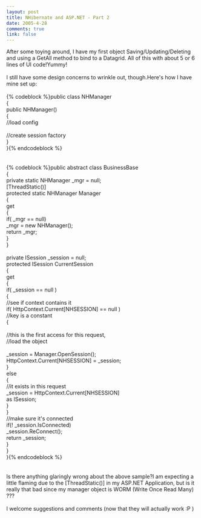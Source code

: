 ```yaml
--- 
layout: post
title: NHibernate and ASP.NET - Part 2
date: 2005-4-28
comments: true
link: false
---
```

<div style="clear:both;"></div>After some toying around, I have my first object Saving/Updating/Deleting and using a GetAll method to bind to a Datagrid. All of this with about 5 or 6 lines of UI code!Yummy!<br /><br />I still have some design concerns to wrinkle out, though.Here's how I have mine set up:<br /><br /><div id="code">{% codeblock %}public class NHManager<br />{<br /> public NHManager()<br /> {<br /> <span class="comments">//load config</span><br /><br /> <span class="comments">//create session factory</span><br /> }<br />}{% endcodeblock %}</div><br /><br /><div id="code">{% codeblock %}public abstract class BusinessBase<br />{<br />private static NHManager _mgr = null;<br />[ThreadStatic()]<br />protected static NHManager Manager<br />{<br />get <br />{ <br />if( _mgr == null) <br />_mgr = new NHManager();<br />return _mgr;<br />}<br />}<br /><br />private ISession _session = null;<br />protected ISession CurrentSession<br />{<br />get<br />{<br />if( _session == null )<br />{<br /><span class="comments">//see if context contains it</span><br />if( HttpContext.Current[NHSESSION] == null ) <br /><span class="comments">//key is a constant</span><br />{<br /><span class="comments"><br />//this is the first access for this request, <br />//load the object<br /></span><br />_session = Manager.OpenSession();<br />HttpContext.Current[NHSESSION] = _session;<br />}<br />else<br />{<br /><span class="comments">//it exists in this request</span><br />_session = HttpContext.Current[NHSESSION] <br />as ISession;<br />}<br />}<br /><span class="comments">//make sure it's connected</span><br />if(! _session.IsConnected)<br />_session.ReConnect();<br />return _session;<br />}<br />}<br />}{% endcodeblock %}</div><br /><br />Is there anything glaringly wrong about the above sample?I am expecting a little flaming due to the [ThreadStatic()] in my ASP.NET Application, but is it really that bad since my manager object is WORM (Write Once Read Many) ???<br /><br />I welcome suggestions and comments (now that they will actually work :P )<div style="clear:both; padding-bottom: 0.25em;"></div>
